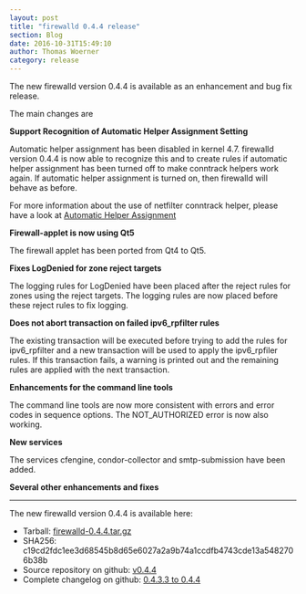 ```yaml
---
layout: post
title: "firewalld 0.4.4 release"
section: Blog
date: 2016-10-31T15:49:10
author: Thomas Woerner
category: release
---
```


The new firewalld version 0.4.4 is available as an enhancement and bug fix release.

The main changes are

**Support Recognition of Automatic Helper Assignment Setting**

Automatic helper assignment has been disabled in kernel 4.7. firewalld version 0.4.4 is now able to recognize this and to create rules if automatic helper assignment has been turned off to make conntrack helpers work again. If automatic helper assignment is turned on, then firewalld will behave as before.

For more information about the use of netfilter conntrack helper, please have a look at [Automatic Helper Assignment](http://www.firewalld.org/2016/10/automatic-helper-assignment)

**Firewall-applet is now using Qt5**

The firewall applet has been ported from Qt4 to Qt5.

**Fixes LogDenied for zone reject targets**

The logging rules for LogDenied have been placed after the reject rules for zones using the reject targets. The logging rules are now placed before these reject rules to fix logging.

**Does not abort transaction on failed ipv6_rpfilter rules**

The existing transaction will be executed before trying to add the rules for ipv6_rpfilter and a new transaction will be used to apply the ipv6_rpfiler rules. If this transaction fails, a warning is printed out and the remaining rules are applied with the next transaction.

**Enhancements for the command line tools**

The command line tools are now more consistent with errors and error codes in sequence options. The NOT_AUTHORIZED error is now also working.

**New services**

The services cfengine, condor-collector and smtp-submission have been added.

**Several other enhancements and fixes**

***

The new firewalld version 0.4.4 is available here:

 * Tarball: [firewalld-0.4.4.tar.gz](https://github.com/t-woerner/firewalld/archive/v0.4.4.tar.gz#/firewalld-0.4.4.tar.gz)
 * SHA256: c19cd2fdc1ee3d68545b8d65e6027a2a9b74a1ccdfb4743cde13a5482706b38b
 * Source repository on github: [v0.4.4](https://github.com/t-woerner/firewalld/releases/tag/v0.4.4)
 * Complete changelog on github: [0.4.3.3 to 0.4.4](https://github.com/t-woerner/firewalld/compare/v0.4.3.3...v0.4.4)
